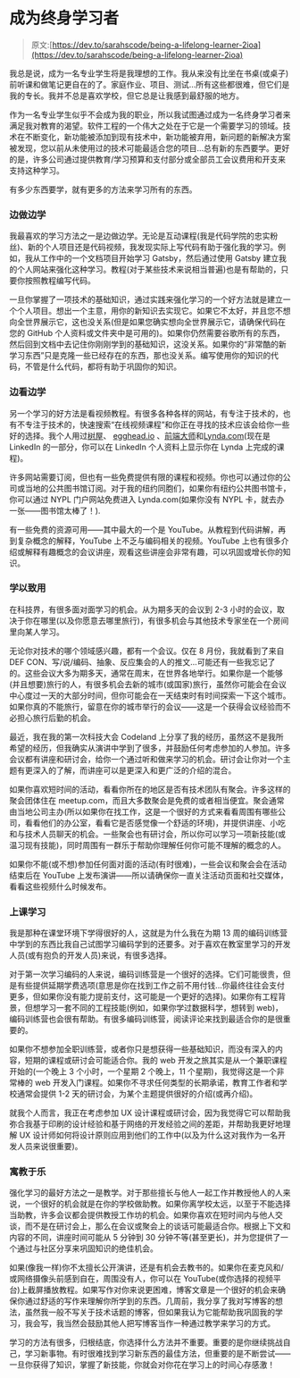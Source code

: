 # 成为终身学习者

> 原文:[https://dev.to/sarahscode/being-a-lifelong-learner-2ioa](https://dev.to/sarahscode/being-a-lifelong-learner-2ioa)

我总是说，成为一名专业学生将是我理想的工作。我从来没有比坐在书桌(或桌子)前听课和做笔记更自在的了。家庭作业、项目、测试...所有这些都很难，但它们是我的专长。我并不总是喜欢学校，但它总是让我感到最舒服的地方。

作为一名专业学生似乎不会成为我的职业，所以我试图通过成为一名终身学习者来满足我对教育的渴望。软件工程的一个伟大之处在于它是一个需要学习的领域。技术在不断变化，新功能被添加到现有技术中，新功能被弃用，新问题的新解决方案被发现，您以前从未使用过的技术可能最适合您的项目...总有新的东西要学。更好的是，许多公司通过提供教育/学习预算和支付部分或全部员工会议费用和开支来支持这种学习。

有多少东西要学，就有更多的方法来学习所有的东西。

### [](#learn-by-doing)边做边学

我最喜欢的学习方法之一是边做边学。无论是互动课程(我是代码学院的忠实粉丝)、新的个人项目还是代码视频，我发现实际上写代码有助于强化我的学习。例如，我从工作中的一个文档项目开始学习 Gatsby，然后通过使用 Gatsby 建立我的个人网站来强化这种学习。教程(对于某些技术来说相当普遍)也是有帮助的，只要你按照教程编写代码。

一旦你掌握了一项技术的基础知识，通过实践来强化学习的一个好方法就是建立一个个人项目。想出一个主意，用你的新知识去实现它。如果它不太好，并且您不想向全世界展示它，这也没关系(但是如果您确实想向全世界展示它，请确保代码在您的 GitHub 个人资料或文件夹中是可用的)。如果你仍然需要谷歌所有的东西，然后回到文档中去记住你刚刚学到的基础知识，这没关系。如果你的“非常酷的新学习东西”只是克隆一些已经存在的东西，那也没关系。编写使用你的知识的代码，不管是什么代码，都将有助于巩固你的知识。

### [](#learn-by-seeing)边看边学

另一个学习的好方法是看视频教程。有很多各种各样的网站，有专注于技术的，也有不专注于技术的，快速搜索“在线视频课程”和你正在寻找的技术应该会给你一些好的选择。我个人用过[树屋](https://teamtreehouse.com/)、 [egghead.io](https://egghead.io/) 、[前端大师](https://frontendmasters.com/)和[Lynda.com](https://www.lynda.com/)(现在是 LinkedIn 的一部分，你可以在 LinkedIn 个人资料上显示你在 Lynda 上完成的课程)。

许多网站需要订阅，但也有一些免费提供有限的课程和视频。你也可以通过你的公司或当地的公共图书馆订阅。对于我的纽约同胞们，如果你有纽约公共图书馆卡，你可以通过 NYPL 门户网站免费进入 Lynda.com(如果你没有 NYPL 卡，就去办一张——图书馆太棒了！).

有一些免费的资源可用——其中最大的一个是 YouTube。从教程到代码讲解，再到复杂概念的解释，YouTube 上不乏与编码相关的视频。YouTube 上也有很多介绍或解释有趣概念的会议讲座，观看这些讲座会非常有趣，可以巩固或增长你的知识。

### [](#learn-through-talks)学以致用

在科技界，有很多面对面学习的机会。从为期多天的会议到 2-3 小时的会议，取决于你在哪里(以及你愿意去哪里旅行)，有很多机会与其他技术专家坐在一个房间里向某人学习。

无论你对技术的哪个领域感兴趣，都有一个会议。仅在 8 月份，我就看到了来自 DEF CON、写/说/编码、抽象、反应集会的人的推文...可能还有一些我忘记了的。这些会议大多为期多天，通常在周末，在世界各地举行。如果你是一个能够(并且想要)旅行的人，有很多机会去新的城市(或国家)旅行，虽然你可能会在会议中心度过一天的大部分时间，但你可能会在一天结束时有时间探索一下这个城市。如果你真的不能旅行，留意在你的城市举行的会议——这是一个获得会议经验而不必担心旅行后勤的机会。

最近，我在我的第一次科技大会 Codeland 上分享了我的经历，虽然这不是我所希望的经历，但我确实从演讲中学到了很多，并鼓励任何考虑参加的人参加。许多会议都有讲座和研讨会，给你一个通过听和做来学习的机会。研讨会让你对一个主题有更深入的了解，而讲座可以是更深入和更广泛的介绍的混合。

如果你喜欢短时间的活动，看看你所在的地区是否有技术团队有聚会。许多这样的聚会团体住在 meetup.com，而且大多数聚会是免费的或者相当便宜。聚会通常由当地公司主办(所以如果你在找工作，这是一个很好的方式来看看周围有哪些公司，看看他们的办公室，看看它是否感觉像一个舒适的环境)，并提供讲座、小吃和与技术人员聊天的机会。一些聚会也有研讨会，所以你可以学习一项新技能(或温习现有技能)，同时周围有一群乐于帮助你理解任何你可能不理解的概念的人。

如果你不能(或不想)参加任何面对面的活动(有时很难)，一些会议和聚会会在活动结束后在 YouTube 上发布演讲——所以请确保你一直关注活动页面和社交媒体，看看这些视频什么时候发布。

### [](#learn-in-class)上课学习

我是那种在课堂环境下学得很好的人，这就是为什么我在为期 13 周的编码训练营中学到的东西比我自己试图学习编码学到的还要多。对于喜欢在教室里学习的开发人员(或有抱负的开发人员)来说，有很多选择。

对于第一次学习编码的人来说，编码训练营是一个很好的选择。它们可能很贵，但是有些提供延期学费选项(意思是你在找到工作之前不用付钱...你最终往往会支付更多，但如果你没有能力提前支付，这可能是一个更好的选择)。如果你有工程背景，但想学习一套不同的工程技能(例如，如果你学过数据科学，想转到 web)，编码训练营也会很有帮助。有很多编码训练营，阅读评论来找到最适合你的是很重要的。

如果你不想参加全职训练营，或者你只是想获得一些基础知识，而没有深入的内容，短期的课程或研讨会可能适合你。我的 web 开发之旅其实是从一个兼职课程开始的(一个晚上 3 个小时，一个星期 2 个晚上，11 个星期)，我觉得这是一个非常棒的 web 开发入门课程。如果你不寻求任何类型的长期承诺，教育工作者和学校通常会提供 1-2 天的研讨会，为某个主题提供很好的介绍(或再介绍)。

就我个人而言，我正在考虑参加 UX 设计课程或研讨会，因为我觉得它可以帮助我弥合我基于印刷的设计经验和基于网络的开发经验之间的差距，并帮助我更好地理解 UX 设计师如何将设计原则应用到他们的工作中(以及为什么这对我作为一名开发人员来说很重要)。

### [](#learn-by-teaching)寓教于乐

强化学习的最好方法之一是教学。对于那些擅长与他人一起工作并教授他人的人来说，一个很好的机会就是在你的学校做助教。如果你离学校太远，以至于不能选择当助教，许多会议都会提供教授工作坊的机会。如果你喜欢在短时间内与他人交谈，而不是在研讨会上，那么在会议或聚会上的谈话可能最适合你。根据上下文和内容的不同，讲座时间可能从 5 分钟到 30 分钟不等(甚至更长)，并为您提供了一个通过与社区分享来巩固知识的绝佳机会。

如果(像我一样)你不太擅长公开演讲，还是有机会去教书的。如果你在麦克风和/或网络摄像头前感到自在，周围没有人，你可以在 YouTube(或你选择的视频平台)上截屏播放教程。如果写作对你来说更困难，博客文章是一个很好的机会来确保你通过舒适的写作来理解你所学到的东西。几周前，我分享了我对写博客的想法，虽然我一般不写关于技术话题的博客，但如果我认为它能帮助我巩固我的学习，我会写，我当然会鼓励其他人把写博客当作一种通过教学来学习的方式。

学习的方法有很多，归根结底，你选择什么方法并不重要。重要的是你继续挑战自己，学习新事物。有时很难找到学习新东西的最佳方法，但重要的是不断尝试——一旦你获得了知识，掌握了新技能，你就会对你花在学习上的时间心存感激！